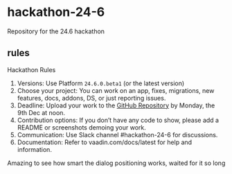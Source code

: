 # hackathon-24-6
Repository for the 24.6 hackathon

## rules
Hackathon Rules

1. Versions: Use Platform `24.6.0.beta1` (or the latest version)
2. Choose your project: You can work on an app, fixes, migrations, new features, docs, addons, DS, or just reporting issues.
3. Deadline: Upload your work to the [GitHub Repository](https://github.com/vaadin/hackathon-24-6) by Monday, the 9th Dec at noon.
4. Contribution options: If you don’t have any code to show, please add a README or screenshots demoing your work.
5. Communication: Use Slack channel #hackathon-24-6 for discussions.
6. Documentation: Refer to vaadin.com/docs/latest for help and information.

Amazing to see how smart the dialog positioning works, waited for it so long